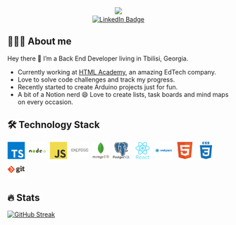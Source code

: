 <div align="center">
  <img src="https://media.giphy.com/media/fVPR3NSqLjVQFEPmP8/giphy.gif" width="150">
</div>

<div align="center">
   <a href="https://www.linkedin.com/in/sasha-smygina"><img src="https://img.shields.io/badge/LinkedIn-blue?style=for-the-badge&logo=linkedin&logoColor=white" alt="LinkedIn Badge"></a>
</div>

## 👩🏻‍💻 About me

Hey there :hugs: I’m a Back End Developer living in Tbilisi, Georgia.

- Currently working at [HTML Academy](https://htmlacademy.org/), an amazing EdTech company.
- Love to solve code challenges and track my progress.
- Recently started to create Arduino projects just for fun.
- A bit of a Notion nerd :smile: Love to create lists, task boards and mind maps on every occasion.

## 🛠 Technology Stack

<div>
<img src="https://github.com/devicons/devicon/blob/master/icons/typescript/typescript-original.svg" title="Typescript" alt="Typescript" width="40" height="40"/>&nbsp;
<img src="https://github.com/devicons/devicon/blob/master/icons/nodejs/nodejs-original-wordmark.svg" title="NodeJS" alt="NodeJS" width="40" height="40"/>&nbsp;
<img src="https://github.com/devicons/devicon/blob/master/icons/javascript/javascript-original.svg" title="JavaScript" alt="JavaScript" width="40" height="40"/>&nbsp;
<img src="https://github.com/devicons/devicon/blob/master/icons/express/express-original-wordmark.svg" title="Express" alt="Express" width="40" height="40"/>&nbsp;
<img src="https://github.com/devicons/devicon/blob/master/icons/mongodb/mongodb-original-wordmark.svg" title="MongoDB" alt="MongoDB" width="40" height="40"/>&nbsp;
<img src="https://github.com/devicons/devicon/blob/master/icons/postgresql/postgresql-original-wordmark.svg" title="PostgreSQL" alt="PostgreSQL" width="40" height="40"/>&nbsp;
<img src="https://github.com/devicons/devicon/blob/master/icons/react/react-original-wordmark.svg" title="React" alt="React" width="40" height="40"/>&nbsp;
<img src="https://github.com/devicons/devicon/blob/master/icons/webpack/webpack-original-wordmark.svg" title="Webpack" alt="Webpack" width="40" height="40"/>&nbsp;
<img src="https://github.com/devicons/devicon/blob/master/icons/html5/html5-original.svg" title="HTML5" alt="HTML" width="40" height="40"/>&nbsp;
<img src="https://github.com/devicons/devicon/blob/master/icons/css3/css3-plain-wordmark.svg"  title="CSS3" alt="CSS" width="40" height="40"/>&nbsp;
<img src="https://github.com/devicons/devicon/blob/master/icons/git/git-original-wordmark.svg" title="Git" **alt="Git" width="40" height="40"/>&nbsp;
</div>

## 🔥 Stats

[![GitHub Streak](http://github-readme-streak-stats.herokuapp.com?user=sasha-who&theme=dark&stroke=C084E9&ring=C084E9&currStreakLabel=C084E9&fire=C084E9)](https://git.io/streak-stats)
